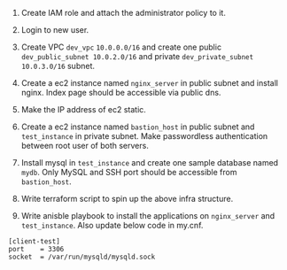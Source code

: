 1. Create IAM role and attach the administrator policy to it.

2. Login to new user.

3. Create VPC `dev_vpc` `10.0.0.0/16` and create one public `dev_public_subnet 10.0.2.0/16` and private `dev_private_subnet 10.0.3.0/16` subnet.

4. Create a ec2 instance named `nginx_server` in public subnet and install nginx. Index page should be accessible via public dns.

5. Make the IP address of ec2 static.

6. Create a ec2 instance named `bastion_host` in public subnet and `test_instance` in private subnet. Make passwordless authentication between root user of both servers. 

5. Install mysql in `test_instance` and create one sample database named `mydb`. Only MySQL and SSH port should be accessible from `bastion_host`.

7. Write terraform script to spin up the above infra structure.

8. Write anisble playbook to install the applications on `nginx_server` and `test_instance`. Also update below code in my.cnf.
```
[client-test]
port    = 3306
socket  = /var/run/mysqld/mysqld.sock
```
